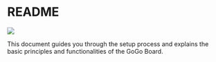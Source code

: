 # README

![](https://lh5.googleusercontent.com/mBH9ZWpZhPVcHria09SVsobr4TY3u-XCZu_kBpeBL1knqV_sCDlz6png8QJQMgMQ1AUdbqkgDe-gJi84KUJjU2PMo-s75Mc3Jzuma7lG_YBoS45VLq2fqDc4yOsyf8hs0_b0YZTb)

This document guides you through the setup process and explains the basic principles and functionalities of the GoGo Board.


